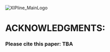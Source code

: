 ![XIPline_MainLogo](https://github.com/aboodbdaiwi/HP129Xe_Analysis_App/assets/36932337/a666d94b-f610-432c-941d-72b8bac9de61)

# ACKNOWLEDGMENTS:
### Please cite this paper: TBA
